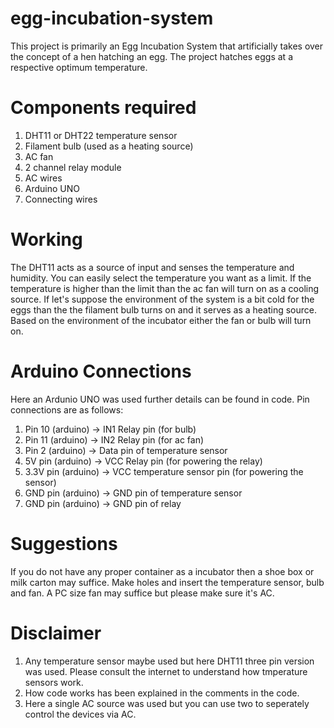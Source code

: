 # egg-incubation-system
This project is primarily an Egg Incubation System that artificially takes over the concept of a hen hatching an egg. The project hatches eggs at a respective optimum temperature.

# Components required
1. DHT11 or DHT22 temperature sensor
2. Filament bulb (used as a heating source)
3. AC fan
4. 2 channel relay module
5. AC wires
6. Arduino UNO
7. Connecting wires

# Working
The DHT11 acts as a source of input and senses the temperature and humidity. You can easily select the temperature you want as a limit. If the temperature is higher than the limit than the ac fan will turn on as a cooling source. If let's suppose the environment of the system is a bit cold for the eggs than the the filament bulb turns on and it serves as a heating source. Based on the environment of the incubator either the fan or bulb will turn on.

# Arduino Connections
Here an Ardunio UNO was used further details can be found in code. Pin connections are as follows:
1. Pin 10 (arduino) -> IN1 Relay pin (for bulb)
2. Pin 11 (arduino) -> IN2 Relay pin (for ac fan)
3. Pin 2 (arduino) -> Data pin of temperature sensor
4. 5V pin (arduino) -> VCC Relay pin (for powering the relay)
5. 3.3V pin (arduino) -> VCC temperature sensor pin (for powering the sensor)
6. GND pin (arduino) -> GND pin of temperature sensor
7. GND pin (arduino) -> GND pin of relay

# Suggestions
If you do not have any proper container as a incubator then a shoe box or milk carton may suffice. Make holes and insert the temperature sensor, bulb and fan.
A PC size fan may suffice but please make sure it's AC.

# Disclaimer
1. Any temperature sensor maybe used but here DHT11 three pin version was used. Please consult the internet to understand how tmperature sensors work.
2. How code works has been explained in the comments in the code.
3. Here a single AC source was used but you can use two to seperately control the devices via AC.
